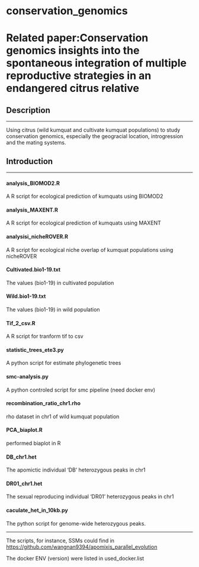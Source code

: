 # conservation_genomics
# Related paper:Conservation genomics insights into the spontaneous integration of multiple reproductive strategies in an endangered citrus relative
## Description
---
Using citrus (wild kumquat and cultivate kumquat populations) to study conservation genomics, especially the geogracial location, introgression and the mating systems.
## Introduction
---
#### analysis_BIOMOD2.R
A R script for ecological prediction of kumquats using BIOMOD2

#### analysis_MAXENT.R
A R script for ecological prediction of kumquats using MAXENT

#### analysisi_nicheROVER.R
A R script for ecological niche overlap of kumquat populations using nicheROVER

#### Cultivated.bio1-19.txt
The values (bio1-19) in cultivated population

#### Wild.bio1-19.txt
The values (bio1-19) in wild population

#### Tif_2_csv.R
A R script for tranform tif to csv

#### statistic_trees_ete3.py
A python script for estimate phylogenetic trees

#### smc-analysis.py
A python controled script for smc pipeline (need docker env)

#### recombination_ratio_chr1.rho
rho dataset in chr1 of wild kumquat population

#### PCA_biaplot.R
performed biaplot in R

#### DB_chr1.het
The apomictic individual ‘DB’ heterozygous peaks in chr1

#### DR01_chr1.het
The sexual reproducing individual ‘DR01’ heterozygous peaks in chr1

#### caculate_het_in_10kb.py
The python script for genome-wide heterozygous peaks.

---

The scripts, for instance, SSMs could find in https://github.com/wangnan9394/apomixis_parallel_evolution

The docker ENV (version) were listed in used_docker.list

